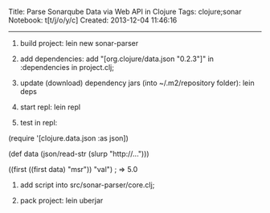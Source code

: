 Title: Parse Sonarqube Data via Web API in Clojure
Tags: clojure;sonar
Notebook: t[t/j/o/y/c]
Created: 2013-12-04 11:46:16

------

1. build project: lein new sonar-parser

 

1. add dependencies: add "[org.clojure/data.json "0.2.3"]" in :dependencies in project.clj;

 

1. update (download) dependency jars (into ~/.m2/repository folder): lein deps

 

1. start repl: lein repl

 

1. test in repl:

 

 (require '[clojure.data.json :as json])

 

 (def data (json/read-str (slurp "http://...")))

 

 ((first ((first data) "msr")) "val") ; => 5.0

 

1. add script into src/sonar-parser/core.clj;

 

1. pack project: lein uberjar